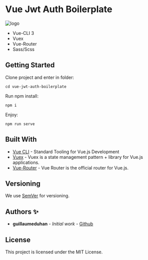 # Vue Jwt Auth Boilerplate

![logo](https://repository-images.githubusercontent.com/270407041/175b2000-a905-11ea-979e-928036644773)

- Vue-CLI 3
- Vuex
- Vue-Router
- Sass/Scss

## Getting Started

Clone project and enter in folder:

```
cd vue-jwt-auth-boilerplate
```

Run npm install:

```
npm i
```

Enjoy:

```
npm run serve
```

## Built With

- [Vue CLI](https://cli.vuejs.org/) - Standard Tooling for Vue.js Development
- [Vuex](https://vuex.vuejs.org/) - Vuex is a state management pattern + library for Vue.js applications.
- [Vue-Router](https://router.vuejs.org/) - Vue Router is the official router for Vue.js.

## Versioning

We use [SemVer](http://semver.org/) for versioning.

## Authors ✨

- **guillaumeduhan** - _Initial work_ - [Github](https://github.com/guillaumeduhan)

## License

This project is licensed under the MIT License.
